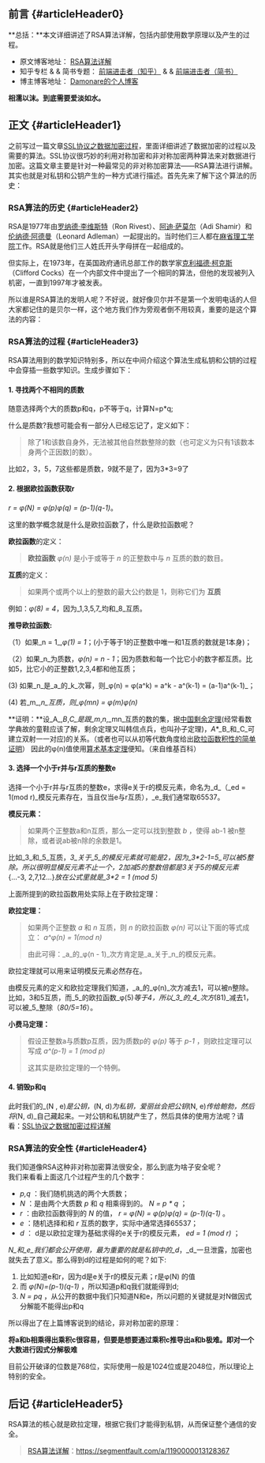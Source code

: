 ## 前言 {#articleHeader0}

**总括：**本文详细讲述了RSA算法详解，包括内部使用数学原理以及产生的过程。

* 原文博客地址：
  [RSA算法详解](http://blog.damonare.cn/2017/12/31/RSA%E7%AE%97%E6%B3%95%E8%AF%A6%E8%A7%A3/#more)
* 知乎专栏
  &
  &
  简书专题：
  [前端进击者（知乎）](https://zhuanlan.zhihu.com/damonare)
  &
  &
  [前端进击者（简书）](http://www.jianshu.com/collection/bbaa63e264f5)
* 博主博客地址：
  [Damonare的个人博客](http://damonare.cn/)

**相濡以沫。到底需要爱淡如水。**

## 正文 {#articleHeader1}

之前写过一篇文章[SSL协议之数据加密过程](http://blog.damonare.cn/2017/12/29/SSL%E5%8D%8F%E8%AE%AE%E4%B9%8B%E6%95%B0%E6%8D%AE%E5%8A%A0%E5%AF%86%E8%BF%87%E7%A8%8B%E8%AF%A6%E8%A7%A3/#more)，里面详细讲述了数据加密的过程以及需要的算法。SSL协议很巧妙的利用对称加密和非对称加密两种算法来对数据进行加密。这篇文章主要是针对一种最常见的非对称加密算法——RSA算法进行讲解。其实也就是对私钥和公钥产生的一种方式进行描述。首先先来了解下这个算法的历史：

### RSA算法的历史 {#articleHeader2}

RSA是1977年由[罗纳德·李维斯特](https://zh.wikipedia.org/wiki/%E7%BD%97%E7%BA%B3%E5%BE%B7%C2%B7%E6%9D%8E%E7%BB%B4%E6%96%AF%E7%89%B9)（Ron Rivest）、[阿迪·萨莫尔](https://zh.wikipedia.org/wiki/%E9%98%BF%E8%BF%AA%C2%B7%E8%90%A8%E8%8E%AB%E5%B0%94)（Adi Shamir）和[伦纳德·阿德曼](https://zh.wikipedia.org/wiki/%E4%BC%A6%E7%BA%B3%E5%BE%B7%C2%B7%E9%98%BF%E5%BE%B7%E6%9B%BC)（Leonard Adleman）一起提出的。当时他们三人都在[麻省理工学院](https://zh.wikipedia.org/wiki/%E9%BA%BB%E7%9C%81%E7%90%86%E5%B7%A5%E5%AD%A6%E9%99%A2)工作。RSA就是他们三人姓氏开头字母拼在一起组成的。

但实际上，在1973年，在英国政府通讯总部工作的数学家[克利福德·柯克斯](https://zh.wikipedia.org/w/index.php?title=%E5%85%8B%E5%88%A9%E7%A6%8F%E5%BE%B7%C2%B7%E6%9F%AF%E5%85%8B%E6%96%AF&action=edit&redlink=1)（Clifford Cocks）在一个内部文件中提出了一个相同的算法，但他的发现被列入机密，一直到1997年才被发表。

所以谁是RSA算法的发明人呢？不好说，就好像贝尔并不是第一个发明电话的人但大家都记住的是贝尔一样，这个地方我们作为旁观者倒不用较真，重要的是这个算法的内容：

### RSA算法的过程 {#articleHeader3}

RSA算法用到的数学知识特别多，所以在中间介绍这个算法生成私钥和公钥的过程中会穿插一些数学知识。生成步骤如下：

#### 1. 寻找两个不相同的质数

随意选择两个大的质数p和q，p不等于q，计算N=p\*q;

什么是质数?我想可能会有一部分人已经忘记了，定义如下：

> 除了1和该数自身外，无法被其他自然数整除的数（也可定义为只有1该数本身两个正因数\]的数）。

比如2，3，5，7这些都是质数，9就不是了，因为3\*3=9了

#### 2. 根据欧拉函数获取r

_r = φ\(N\) = φ\(p\)φ\(q\) = \(p-1\)\(q-1\)_。

这里的数学概念就是什么是欧拉函数了，什么是欧拉函数呢？

**欧拉函数**的定义：

> **欧拉函数**
> _φ\(n\)_
> 是小于或等于
> _n_
> 的正整数中与
> _n_
> 互质的数的数目。

**互质**的定义：

> 如果两个或两个以上的整数的最大公约数是 1，则称它们为
> **互质**

例如：_φ\(8\) = 4_，因为_1,3,5,7_均和_8_互质。

**推导欧拉函数:**

（1）如果_n = 1_,_φ\(1\) = 1_；\(小于等于1的正整数中唯一和1互质的数就是1本身\)；

（2）如果_n_为质数，_φ\(n\) = n - 1_；因为质数和每一个比它小的数字都互质。比如5，比它小的正整数1,2,3,4都和他互质；

\(3\) 如果_n_是_a_的_k_次幂，则_φ\(n\) = φ\(a^k\) = a^k - a^\(k-1\) = \(a-1\)a^\(k-1\)_；

\(4\) 若_m_,_n_互质，则_φ\(mn\) = φ\(m\)φ\(n\)_

**证明：**设_A_,_B_,_C_是跟_m_,_n_,_mn_互质的数的集，据[中国剩余定理](https://zh.wikipedia.org/wiki/%E4%B8%AD%E5%9C%8B%E5%89%A9%E9%A4%98%E5%AE%9A%E7%90%86)\(经常看数学典故的童鞋应该了解，剩余定理又叫韩信点兵，也叫孙子定理\)，_A_\*_B_和_C_可建立双射一一对应\)的关系。（或者也可以从初等代数角度给出[欧拉函数积性的简单证明](https://zh.wikipedia.org/w/index.php?title=%E6%AC%A7%E6%8B%89%E5%87%BD%E6%95%B0%E7%A7%AF%E6%80%A7%E7%9A%84%E7%AE%80%E5%8D%95%E8%AF%81%E6%98%8E&action=edit&redlink=1)） 因此的φ\(n\)值使用[算术基本定理](https://zh.wikipedia.org/wiki/%E7%AE%97%E8%A1%93%E5%9F%BA%E6%9C%AC%E5%AE%9A%E7%90%86)便知。（来自维基百科）

#### 3. 选择一个小于r并与r互质的整数e

选择一个小于r并与r互质的整数e，求得e关于r的模反元素，命名为_d_（_ed = 1\(mod r\)_模反元素存在，当且仅当e与r互质），_e_我们通常取65537。

**模反元素：**

> 如果两个正整数a和n互质，那么一定可以找到整数
> _b_
> ，使得 ab-1 被n整除，或者说ab被n除的余数是1。

比如_3_和_5_互质，_3_关于_5_的模反元素就可能是2，因为_3\*2-1=5_可以被5整除。所以很明显模反元素不止一个，2加减5的整数倍都是3关于5的模反元素_{...-3, 2,7,12…}_放在公式里就是_3\*2 = 1 \(mod 5\)_

上面所提到的欧拉函数用处实际上在于欧拉定理：

**欧拉定理：**

> 如果两个正整数
> _a_
> 和
> _n_
> 互质，则
> _n_
> 的欧拉函数
> _φ\(n\)_
> 可以让下面的等式成立：
> _a^φ\(n\) = 1\(mod n\)_
>
> 由此可得：_a_的_φ\(n - 1\)_次方肯定是_a_关于_n_的模反元素。

欧拉定理就可以用来证明模反元素必然存在。

由模反元素的定义和欧拉定理我们知道，_a_的_φ\(n\)_次方减去1，可以被n整除。比如，3和5互质，而_5_的欧拉函数_φ\(5\)_等于4，所以_3_的_4_次方_\(81\)_减去1，可以被_5_整除（_80/5=16_）。

**小费马定理：**

> 假设正整数a与质数p互质，因为质数p的
> _φ\(p\)_
> 等于
> _p-1_
> ，则欧拉定理可以写成
> _a^\(p-1\) = 1 \(mod p\)_
>
> 这其实是欧拉定理的一个特例。

#### 4. 销毁p和q

此时我们的_\(N , e\)_是公钥，_\(N, d\)_为私钥，爱丽丝会把公钥_\(N, e\)_传给鲍勃，然后将_\(N, d\)_自己藏起来。一对公钥和私钥就产生了，然后具体的使用方法呢？请看：[SSL协议之数据加密过程详解](http://blog.damonare.cn/2017/12/29/SSL%E5%8D%8F%E8%AE%AE%E4%B9%8B%E6%95%B0%E6%8D%AE%E5%8A%A0%E5%AF%86%E8%BF%87%E7%A8%8B%E8%AF%A6%E8%A7%A3/#more)

### RSA算法的安全性 {#articleHeader4}

我们知道像RSA这种非对称加密算法很安全，那么到底为啥子安全呢？  
我们来看看上面这几个过程产生的几个数字：

* _p,q_
  ：我们随机挑选的两个大质数；
* _N_
  ：是由两个大质数
  _p_
  和
  _q_
  相乘得到的。
  _N = p \* q_
  ；
* _r_
  ：由欧拉函数得到的
  _N_
  的值，
  _r = φ\(N\) = φ\(p\)φ\(q\) = \(p-1\)\(q-1\)_
  。
* _e_
  ：随机选择和和
  _r_
  互质的数字，实际中通常选择65537；
* _d_
  ： d是以欧拉定理为基础求得的e关于r的模反元素，
  _ed = 1 \(mod r\)_
  ；

_N_和_e_我们都会公开使用，最为重要的就是私钥中的_d_，_d_一旦泄露，加密也就失去了意义。那么得到d的过程是如何的呢？如下:

1. 比如知道e和r，因为d是e关于r的模反元素；r是φ\(N\) 的值
2. 而
   _φ\(N\)=\(p-1\)\(q-1\)_
   ，所以知道p和q我们就能得到d;
3. _N = pq_
   ，从公开的数据中我们只知道N和e，所以问题的关键就是对N做因式分解能不能得出p和q

所以得出了在上篇博客说到的结论，非对称加密的原理：

**将a和b相乘得出乘积c很容易，但要是想要通过乘积c推导出a和b极难。即对一个大数进行因式分解极难**

目前公开破译的位数是768位，实际使用一般是1024位或是2048位，所以理论上特别的安全。

## 后记 {#articleHeader5}

RSA算法的核心就是欧拉定理，根据它我们才能得到私钥，从而保证整个通信的安全。

> [RSA算法详解](https://segmentfault.com/a/1190000013128367)：https://segmentfault.com/a/1190000013128367



